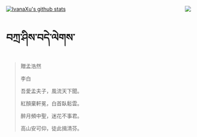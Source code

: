 [![IvanaXu's github stats](https://github-readme-stats.vercel.app/api?username=IvanaXu&show_icons=true&theme=vue-dark)](https://github.com/anuraghazra/github-readme-stats)
<img align="right" src="https://github-readme-stats.vercel.app/api/top-langs/?username=IvanaXu&langs_count=3&theme=graywhite" />
# བཀྲ་ཤིས་བདེ་ལེགས་
> 贈孟浩然
> 
> 李白
> 
> 吾愛孟夫子，風流天下聞。
> 
> 紅顏棄軒冕，白首臥鬆雲。
> 
> 醉月頻中聖，迷花不事君。
> 
> 高山安可仰，徒此揖清芬。
>